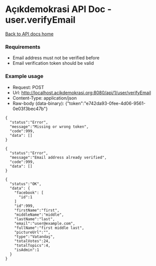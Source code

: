 # Açıkdemokrasi API Doc - user.verifyEmail

[Back to API docs home](Home)

### Requirements
- Email address must not be verified before
- Email verification token should be valid

### Example usage

- Request: POST
- Url: http://localhost.acikdemokrasi.org:8080/api/1/user/verifyEmail
- Content-Type: application/json
- Raw-body (data-binary): {"token":"e742da93-0fee-4d06-9561-0e03f3bec47b"}

```
{
  "status":"Error",
  "message":"Missing or wrong token",
  "code":999,
  "data": []
}
```
```
{
  "status":"Error",
  "message":"Email address already verified",
  "code":999,
  "data": []
}
```
```
{
  "status":"OK",
  "data": {
    "facebook": [
      "id":1
    ]
    "id":999,
    "firstName":"first",
    "middleName":"middle",
    "lastName":"last",
    "email":"user@example.com",
    "fullName":"first middle last",
    "pictureUrl":"",
    "type":"Vatandaş",
    "totalVotes":24,
    "totalTopics":4,
    "isAdmin":1
  }
}
```